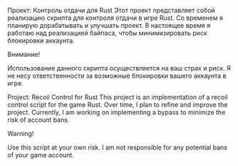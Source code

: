 Проект: Контроль отдачи для Rust
Этот проект представляет собой реализацию скрипта для контроля отдачи в игре Rust.
Со временем я планирую дорабатывать и улучшать проект. В настоящее время я работаю над реализацией байпаса, чтобы минимизировать риск блокировки аккаунта.

Внимание!

Использование данного скрипта осуществляется на ваш страх и риск. Я не несу ответственности за возможные блокировки вашего аккаунта в игре.

Project: Recoil Control for Rust
This project is an implementation of a recoil control script for the game Rust.
Over time, I plan to refine and improve the project. Currently, I am working on implementing a bypass to minimize the risk of account bans.

Warning!

Use this script at your own risk. I am not responsible for any potential bans of your game account.
